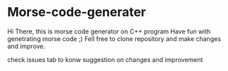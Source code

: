# Morse-code-generater
Hi There, this is morse code generator on C++ program
Have fun with genetrating morse code ;)
Fell free to clone repository and make changes and improve.

check issues tab to konw suggestion on changes and improvement
